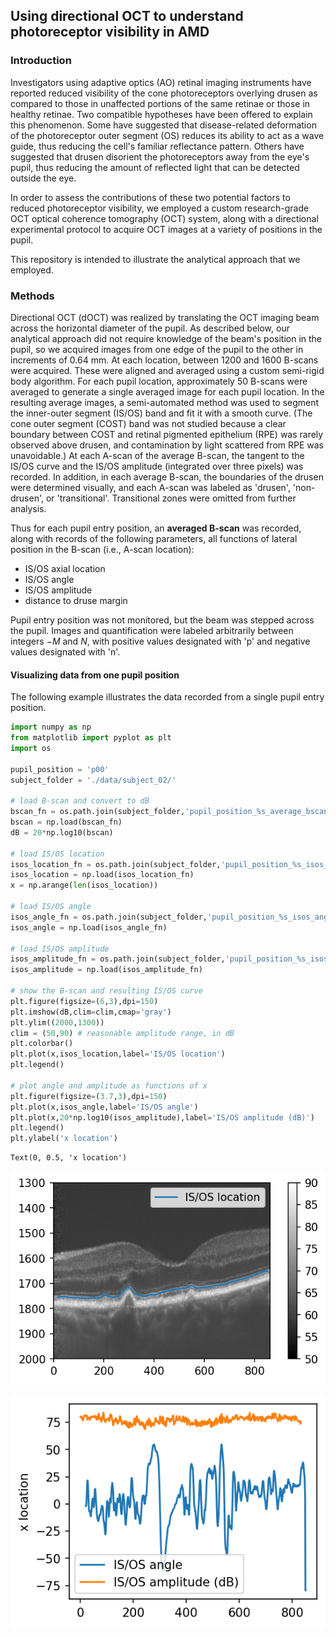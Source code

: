 ## Using directional OCT to understand photoreceptor visibility in AMD

### Introduction

Investigators using adaptive optics (AO) retinal imaging instruments have reported reduced visibility of the cone photoreceptors overlying drusen as compared to those in unaffected portions of the same retinae or those in healthy retinae. Two compatible hypotheses have been offered to explain this phenomenon. Some have suggested that disease-related deformation of the photoreceptor outer segment (OS) reduces its ability to act as a wave guide, thus reducing the cell's familiar reflectance pattern. Others have suggested that drusen disorient the photoreceptors away from the eye's pupil, thus reducing the amount of reflected light that can be detected outside the eye.

In order to assess the contributions of these two potential factors to reduced photoreceptor visibility, we employed a custom research-grade OCT optical coherence tomography (OCT) system, along with a directional experimental protocol to acquire OCT images at a variety of positions in the pupil.

This repository is intended to illustrate the analytical approach that we employed.

### Methods

Directional OCT (dOCT) was realized by translating the OCT imaging beam across the horizontal diameter of the pupil. As described below, our analytical approach did not require knowledge of the beam's position in the pupil, so we acquired images from one edge of the pupil to the other in increments of 0.64 mm. At each location, between 1200 and 1600 B-scans were acquired. These were aligned and averaged using a custom semi-rigid body algorithm. For each pupil location, approximately 50 B-scans were averaged to generate a single averaged image for each pupil location. In the resulting average images, a semi-automated method was used to segment the inner-outer segment (IS/OS) band and fit it with a smooth curve. (The cone outer segment (COST) band was not studied because a clear boundary between COST and retinal pigmented epithelium (RPE) was rarely observed above drusen, and contamination by light scattered from RPE was unavoidable.) At each A-scan of the average B-scan, the tangent to the IS/OS curve and the IS/OS amplitude (integrated over three pixels) was recorded. In addition, in each average B-scan, the boundaries of the drusen were determined visually, and each A-scan was labeled as 'drusen', 'non-drusen', or 'transitional'. Transitional zones were omitted from further analysis.

Thus for each pupil entry position, an **averaged B-scan** was recorded, along with records of the following parameters, all functions of lateral position in the B-scan (i.e., A-scan location):

* IS/OS axial location
* IS/OS angle
* IS/OS amplitude
* distance to druse margin

Pupil entry position was not monitored, but the beam was stepped across the pupil. Images and quantification were labeled arbitrarily between integers $-M$ and $N$, with positive values designated with 'p' and negative values designated with 'n'.

#### Visualizing data from one pupil position

The following example illustrates the data recorded from a single pupil entry position.


```python
import numpy as np
from matplotlib import pyplot as plt
import os

pupil_position = 'p00'
subject_folder = './data/subject_02/'

# load B-scan and convert to dB
bscan_fn = os.path.join(subject_folder,'pupil_position_%s_average_bscan.npy'%pupil_position)
bscan = np.load(bscan_fn)
dB = 20*np.log10(bscan)

# load IS/OS location
isos_location_fn = os.path.join(subject_folder,'pupil_position_%s_isos_axial_location.npy'%pupil_position)
isos_location = np.load(isos_location_fn)
x = np.arange(len(isos_location))

# load IS/OS angle
isos_angle_fn = os.path.join(subject_folder,'pupil_position_%s_isos_angle.npy'%pupil_position)
isos_angle = np.load(isos_angle_fn)

# load IS/OS amplitude
isos_amplitude_fn = os.path.join(subject_folder,'pupil_position_%s_isos_amplitude.npy'%pupil_position)
isos_amplitude = np.load(isos_amplitude_fn)

# show the B-scan and resulting IS/OS curve
plt.figure(figsize=(6,3),dpi=150)
plt.imshow(dB,clim=clim,cmap='gray')
plt.ylim((2000,1300))
clim = (50,90) # reasonable amplitude range, in dB
plt.colorbar()
plt.plot(x,isos_location,label='IS/OS location')
plt.legend()

# plot angle and amplitude as functions of x
plt.figure(figsize=(3.7,3),dpi=150)
plt.plot(x,isos_angle,label='IS/OS angle')
plt.plot(x,20*np.log10(isos_amplitude),label='IS/OS amplitude (dB)')
plt.legend()
plt.ylabel('x location')
```




    Text(0, 0.5, 'x location')




![png](dOCT_drusen_example_files/dOCT_drusen_example_1_1.png)



![png](dOCT_drusen_example_files/dOCT_drusen_example_1_2.png)

